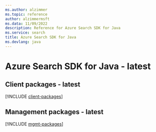 ```yaml
---
ms.author: alzimmer
ms.topic: reference
author: alzimmermsft
ms.data: 11/09/2022
description: Reference for Azure Search SDK for Java
ms.service: search
title: Azure Search SDK for Java
ms.devlang: java
---
```

# Azure Search SDK for Java - latest

## Client packages - latest
[!INCLUDE [client-packages](search-client-index.md)]
## Management packages - latest
[!INCLUDE [mgmt-packages](search-mgmt-index.md)]